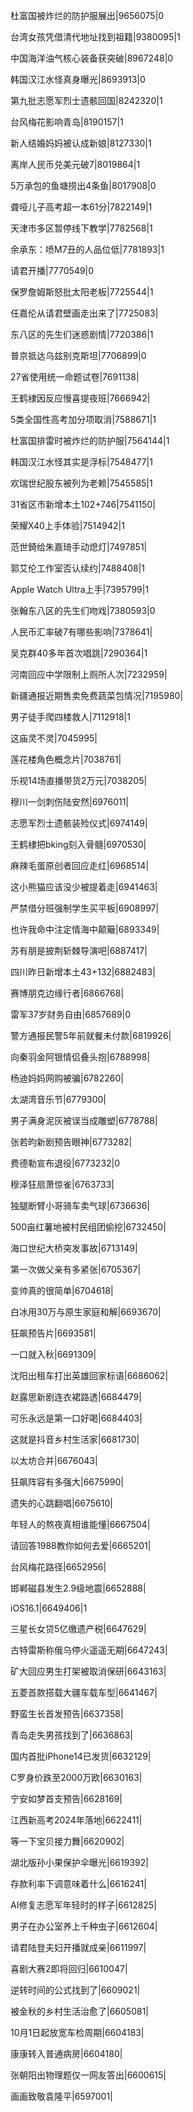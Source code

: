 杜富国被炸烂的防护服展出|9656075|0

台湾女孩凭借清代地址找到祖籍|9380095|1

中国海洋油气核心装备获突破|8967248|0

韩国汉江水怪真身曝光|8693913|0

第九批志愿军烈士遗骸回国|8242320|1

台风梅花影响青岛|8190157|1

新人结婚妈妈被认成新娘|8127330|1

离岸人民币兑美元破7|8019864|1

5万承包的鱼塘捞出4条鱼|8017908|0

聋哑儿子高考超一本61分|7822149|1

天津市多区暂停线下教学|7782568|1

余承东：喷M7丑的人品位低|7781893|1

请君开播|7770549|0

保罗詹姆斯怒批太阳老板|7725544|1

任嘉伦从请君壁画走出来了|7725083|

东八区的先生们迷惑剧情|7720386|1

普京抵达乌兹别克斯坦|7706899|0

27省使用统一命题试卷|7691138|

王鹤棣因反应慢喜提夜班|7666942|

5类全国性高考加分项取消|7588671|1

杜富国排雷时被炸烂的防护服|7564144|1

韩国汉江水怪其实是浮标|7548477|1

欢瑞世纪股东被列为老赖|7545585|1

31省区市新增本土102+746|7541150|

荣耀X40上手体验|7514942|1

范世錡给朱嘉琦手动熄灯|7497851|

郭艾伦工作室否认续约|7488408|1

Apple Watch Ultra上手|7395799|1

张翰东八区的先生们吻戏|7380593|0

人民币汇率破7有哪些影响|7378641|

吴克群40多年首次唱跳|7290364|1

河南回应中学限制上厕所人次|7232959|

新疆通报近期售卖免费蔬菜包情况|7195980|

男子徒手爬四楼救人|7112918|1

这庙灵不灵|7045995|

莲花楼角色概念片|7038761|

乐视14场直播带货2万元|7038205|

穆川一剑刺伤陆安然|6976011|

志愿军烈士遗骸装殓仪式|6974149|

王鹤棣把bking刻入骨髓|6970530|

麻辣毛蛋原创者回应走红|6968514|

这小熊猫应该没少被提着走|6941463|

严禁借分班强制学生买平板|6908997|

也许我命中注定情海中颠簸|6893349|

苏有朋是披荆斩棘导演吧|6887417|

四川昨日新增本土43+132|6882483|

赛博朋克边缘行者|6866768|

雷军37岁财务自由|6857689|0

警方通报民警5年前就餐未付款|6819926|

向秦羽金阿银情侣叠头抱|6788998|

杨迪妈妈网购被骗|6782260|

太湖湾音乐节|6779300|

男子满身泥灰被误当成雕塑|6778788|

张若昀新剧预告眼神|6773282|

费德勒宣布退役|6773232|0

穆泽狂扇萧惊雀|6763733|

独腿断臂小哥骑车卖气球|6736636|

500亩红薯地被村民组团偷挖|6732450|

海口世纪大桥突发事故|6713149|

第一次做父亲有多紧张|6705367|

变帅真的很简单|6704618|

白冰用30万与原生家庭和解|6693670|

狂飙预告片|6693581|

一口就入秋|6691309|

沈阳出租车打出英雄回家标语|6686062|

赵露思新剧连衣裙路透|6684479|

可乐永远是第一口好喝|6684403|

这就是抖音乡村生活家|6681730|

以太坊合并|6676043|

狂飙阵容有多强大|6675990|

遗失的心跳翻唱|6675610|

年轻人的熬夜真相谁能懂|6667504|

请回答1988教你如何去爱|6665201|

台风梅花路径|6652956|

邯郸磁县发生2.9级地震|6652888|

iOS16.1|6649406|1

三星长女贷5亿缴遗产税|6647629|

古特雷斯称俄乌停火遥遥无期|6647243|

矿大回应男生打架被取消保研|6643163|

五菱首款搭载大疆车载车型|6641467|

野蛮生长首发预告|6637358|

青岛走失男孩找到了|6636863|

国内首批iPhone14已发货|6632129|

C罗身价跌至2000万欧|6630163|

宁安如梦首支预告|6628169|

江西新高考2024年落地|6622411|

等一下宝贝接力舞|6620902|

湖北版孙小果保护伞曝光|6619392|

存款利率下调意味着什么|6616241|

AI修复志愿军年轻时的样子|6612825|

男子在办公室养上千种虫子|6612604|

请君陆登夫妇开播就成亲|6611997|

喜剧大赛2即将回归|6610047|

逆转时间的公式找到了|6609021|

被金秋的乡村生活治愈了|6605081|

10月1日起放宽车检周期|6604183|

康康转入普通病房|6604180|

张朝阳出物理题仅一网友答出|6600615|

画画致敬袁隆平|6597001|

